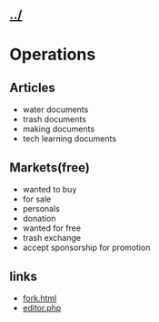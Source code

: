 ## [../](../)

#  Operations

## Articles

 - water documents
 - trash documents
 - making documents
 - tech learning documents

## Markets(free)

 - wanted to buy
 - for sale
 - personals
 - donation
 - wanted for free
 - trash exchange
 - accept sponsorship for promotion


## links

 - [fork.html](fork.html)
 - [editor.php](editor.php)

